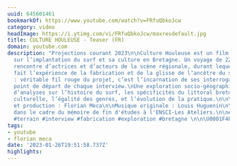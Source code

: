 ```yaml
---
uuid: 645601461
bookmarkOf: https://www.youtube.com/watch?v=FRfuQbkoJcw
category: video
headImage: https://i.ytimg.com/vi/FRfuQbkoJcw/maxresdefault.jpg
title: CULTURE HOULEUSE - Teaser (FR)
domain: youtube.com
description: "Projections courant 2023\n\nCulture Houleuse est un film documentaire
  sur l’implantation du surf et sa culture en Bretagne. Un voyage de 2200 km à la
  rencontre d’actrices et d’acteurs de la scène régionale, durant lequel Florian Meca
  fait l’expérience de la fabrication et de la glisse de l’ancêtre du surf contemporain
  : véritable fil rouge du projet, c’est l’incarnation de ses interrogations et le
  point de départ de chaque interview.\nUne exploration socio-géographique ponctuée
  d’analyses sur l’histoire du surf, les spécificités du littoral breton, l’appropriation
  culturelle, l’égalité des genres, et l’évolution de la pratique.\n\n\nRéalisation
  et production : Florian Meca\n\nMusique originale : Louis Huguenin\n\nFilm produit
  dans le cadre du mémoire de fin d'études à l'ENSCI-Les Ateliers.\n\n#film #surf
  #terrain #interview #fabrication #exploration #bretagne \n\n\U0001F4F1 https://www.instagram.com/florian.meca/"
tags:
- youtube
- florian meca
date: '2023-01-26T19:51:58.737Z'
highlights:
---
```



